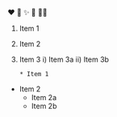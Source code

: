 :heart: :tada: :sparkles:
🎄  🤦‍♂️


1. Item 1
2. Item 2
3. Item 3
       i) Item 3a
       ii) Item 3b   
       
       
       * Item 1
* Item 2
  * Item 2a
  * Item 2b
